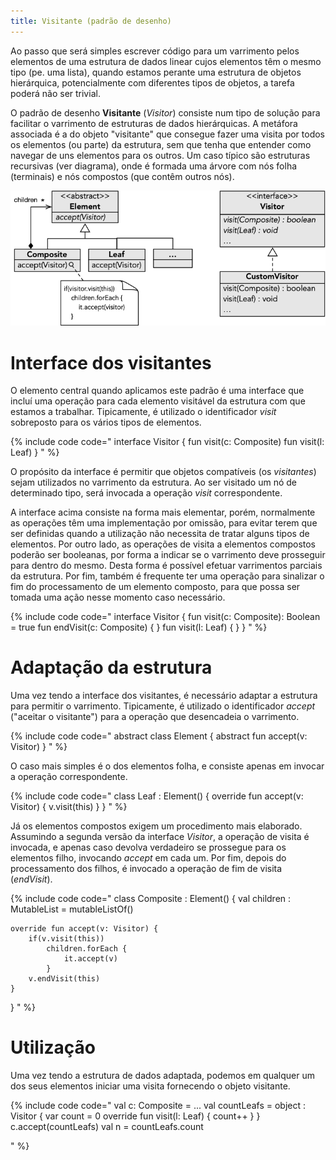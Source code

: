 ```yaml
---
title: Visitante (padrão de desenho)
---
```


Ao passo que será simples escrever código para um varrimento pelos elementos de uma estrutura de dados linear cujos elementos têm o mesmo tipo (pe. uma lista), quando estamos perante uma estrutura de objetos hierárquica, potencialmente com diferentes tipos de objetos, a tarefa poderá não ser trivial.

O padrão de desenho **Visitante** (*Visitor*) consiste num tipo de solução para facilitar o varrimento de estruturas de dados hierárquicas. A metáfora associada é a do objeto "visitante" que consegue fazer uma visita por todos os elementos (ou parte) da estrutura, sem que tenha que entender como navegar de uns elementos para os outros. Um caso típico são estruturas recursivas (ver diagrama), onde é formada uma árvore com nós folha (terminais) e nós compostos (que contêm outros nós).

![](visitante.png)

# Interface dos visitantes
O elemento central quando aplicamos este padrão é uma interface que incluí uma operação para cada elemento visitável da estrutura com que estamos a trabalhar. Tipicamente, é utilizado o identificador *visit* sobreposto para os vários tipos de elementos.

{% include code code="
interface Visitor {
    fun visit(c: Composite)
    fun visit(l: Leaf)
}
"
%}

O propósito da interface é permitir que objetos compatíveis (os *visitantes*) sejam utilizados no varrimento da estrutura. Ao ser visitado um nó de determinado tipo, será invocada a operação *visit* correspondente.

A interface acima consiste na forma mais elementar, porém, normalmente as operações têm uma implementação por omissão, para evitar terem que ser definidas quando a utilização não necessita de tratar alguns tipos de elementos. Por outro lado, as operações de visita a elementos compostos poderão ser booleanas, por forma a indicar se o varrimento deve prosseguir para dentro do mesmo. Desta forma é possível efetuar varrimentos parciais da estrutura. Por fim, também é frequente ter uma operação para sinalizar o fim do processamento de um elemento composto, para que possa ser tomada uma ação nesse momento caso necessário.

{% include code code="
interface Visitor {
    fun visit(c: Composite): Boolean = true
    fun endVisit(c: Composite) { }
    fun visit(l: Leaf) { }
}
"
%}

# Adaptação da estrutura

Uma vez tendo a interface dos visitantes, é necessário adaptar a estrutura para permitir o varrimento. Tipicamente, é utilizado o identificador *accept* ("aceitar o visitante") para a operação que desencadeia o varrimento.

{% include code code="
abstract class Element {
    abstract fun accept(v: Visitor)
}
"
%}

O caso mais simples é o dos elementos folha, e consiste apenas em invocar a operação correspondente.

{% include code code="
class Leaf : Element() {
    override fun accept(v: Visitor) {
        v.visit(this)
    }
}
"
%}

Já os elementos compostos exigem um procedimento mais elaborado. Assumindo a segunda versão da interface *Visitor*, a operação de visita é invocada, e apenas caso devolva verdadeiro se prossegue para os elementos filho, invocando *accept* em cada um. Por fim, depois do processamento dos filhos, é invocado a operação de fim de visita (*endVisit*).

{% include code code="
class Composite : Element() {
    val children : MutableList<Element> = mutableListOf()

    override fun accept(v: Visitor) {
        if(v.visit(this))
            children.forEach {
                it.accept(v)
            }
        v.endVisit(this)
    }
}
"
%}


# Utilização
Uma vez tendo a estrutura de dados adaptada, podemos em qualquer um dos seus elementos iniciar uma visita fornecendo o objeto visitante.


{% include code code="
val c: Composite = ...
val countLeafs = object : Visitor {
  var count = 0
  override fun visit(l: Leaf) {
    count++
  }
}
c.accept(countLeafs)
val n = countLeafs.count

"
%}
